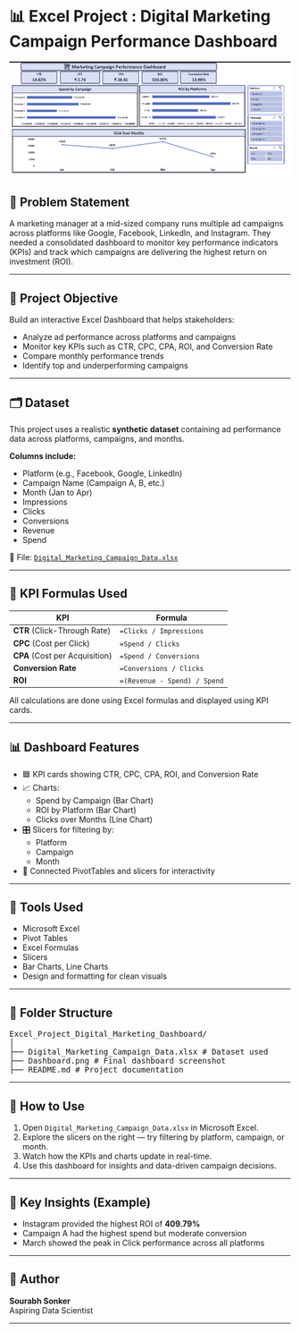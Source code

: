 # 📊 Excel Project : Digital Marketing Campaign Performance Dashboard

![Dashboard](https://github.com/Sourabh1710/Digital-Marketing-Campaign-Performance-Dashboard/blob/main/Dashboard.png)

## 🧩 Problem Statement

A marketing manager at a mid-sized company runs multiple ad campaigns across platforms like Google, Facebook, LinkedIn, and Instagram. They needed a consolidated dashboard to monitor key performance indicators (KPIs) and track which campaigns are delivering the highest return on investment (ROI).

---

## 🎯 Project Objective

Build an interactive Excel Dashboard that helps stakeholders:

- Analyze ad performance across platforms and campaigns
- Monitor key KPIs such as CTR, CPC, CPA, ROI, and Conversion Rate
- Compare monthly performance trends
- Identify top and underperforming campaigns

---

## 🗂️ Dataset

This project uses a realistic **synthetic dataset** containing ad performance data across platforms, campaigns, and months.

**Columns include:**

- Platform (e.g., Facebook, Google, LinkedIn)
- Campaign Name (Campaign A, B, etc.)
- Month (Jan to Apr)
- Impressions
- Clicks
- Conversions
- Revenue
- Spend

📁 File: [`Digital_Marketing_Campaign_Data.xlsx`](https://github.com/Sourabh1710/Digital-Marketing-Campaign-Performance-Dashboard/blob/main/Digital_Marketing_Campaign_Data.xlsx)

---

## 📐 KPI Formulas Used

| KPI | Formula |
|-----|---------|
| **CTR** (Click-Through Rate) | `=Clicks / Impressions` |
| **CPC** (Cost per Click) | `=Spend / Clicks` |
| **CPA** (Cost per Acquisition) | `=Spend / Conversions` |
| **Conversion Rate** | `=Conversions / Clicks` |
| **ROI** | `=(Revenue - Spend) / Spend` |

All calculations are done using Excel formulas and displayed using KPI cards.

---

## 📊 Dashboard Features

- 🟦 KPI cards showing CTR, CPC, CPA, ROI, and Conversion Rate
- 📈 Charts:
  - Spend by Campaign (Bar Chart)
  - ROI by Platform (Bar Chart)
  - Clicks over Months (Line Chart)
- 🎛️ Slicers for filtering by:
  - Platform
  - Campaign
  - Month
- 📎 Connected PivotTables and slicers for interactivity

---

## 🧠 Tools Used

- Microsoft Excel
- Pivot Tables
- Excel Formulas
- Slicers
- Bar Charts, Line Charts
- Design and formatting for clean visuals

---

## 📁 Folder Structure
<pre>
Excel_Project_Digital_Marketing_Dashboard/
│
├── Digital_Marketing_Campaign_Data.xlsx # Dataset used
├── Dashboard.png # Final dashboard screenshot
├── README.md # Project documentation
</pre>


---

## 🚀 How to Use

1. Open `Digital_Marketing_Campaign_Data.xlsx` in Microsoft Excel.
2. Explore the slicers on the right — try filtering by platform, campaign, or month.
3. Watch how the KPIs and charts update in real-time.
4. Use this dashboard for insights and data-driven campaign decisions.

---

## 📌 Key Insights (Example)

- Instagram provided the highest ROI of **409.79%**
- Campaign A had the highest spend but moderate conversion
- March showed the peak in Click performance across all platforms

---

## 📢 Author

**Sourabh Sonker**  
Aspiring Data Scientist 

---
